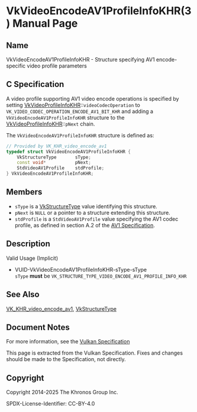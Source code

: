 # VkVideoEncodeAV1ProfileInfoKHR(3) Manual Page

## Name

VkVideoEncodeAV1ProfileInfoKHR - Structure specifying AV1 encode-specific video profile parameters



## [](#_c_specification)C Specification

A video profile supporting AV1 video encode operations is specified by setting [VkVideoProfileInfoKHR](https://registry.khronos.org/vulkan/specs/latest/man/html/VkVideoProfileInfoKHR.html)::`videoCodecOperation` to `VK_VIDEO_CODEC_OPERATION_ENCODE_AV1_BIT_KHR` and adding a `VkVideoEncodeAV1ProfileInfoKHR` structure to the [VkVideoProfileInfoKHR](https://registry.khronos.org/vulkan/specs/latest/man/html/VkVideoProfileInfoKHR.html)::`pNext` chain.

The `VkVideoEncodeAV1ProfileInfoKHR` structure is defined as:

```c++
// Provided by VK_KHR_video_encode_av1
typedef struct VkVideoEncodeAV1ProfileInfoKHR {
    VkStructureType       sType;
    const void*           pNext;
    StdVideoAV1Profile    stdProfile;
} VkVideoEncodeAV1ProfileInfoKHR;
```

## [](#_members)Members

- `sType` is a [VkStructureType](https://registry.khronos.org/vulkan/specs/latest/man/html/VkStructureType.html) value identifying this structure.
- `pNext` is `NULL` or a pointer to a structure extending this structure.
- `stdProfile` is a `StdVideoAV1Profile` value specifying the AV1 codec profile, as defined in section A.2 of the [AV1 Specification](https://registry.khronos.org/vulkan/specs/latest/html/vkspec.html#aomedia-av1).

## [](#_description)Description

Valid Usage (Implicit)

- [](#VUID-VkVideoEncodeAV1ProfileInfoKHR-sType-sType)VUID-VkVideoEncodeAV1ProfileInfoKHR-sType-sType  
  `sType` **must** be `VK_STRUCTURE_TYPE_VIDEO_ENCODE_AV1_PROFILE_INFO_KHR`

## [](#_see_also)See Also

[VK\_KHR\_video\_encode\_av1](https://registry.khronos.org/vulkan/specs/latest/man/html/VK_KHR_video_encode_av1.html), [VkStructureType](https://registry.khronos.org/vulkan/specs/latest/man/html/VkStructureType.html)

## [](#_document_notes)Document Notes

For more information, see the [Vulkan Specification](https://registry.khronos.org/vulkan/specs/latest/html/vkspec.html#VkVideoEncodeAV1ProfileInfoKHR)

This page is extracted from the Vulkan Specification. Fixes and changes should be made to the Specification, not directly.

## [](#_copyright)Copyright

Copyright 2014-2025 The Khronos Group Inc.

SPDX-License-Identifier: CC-BY-4.0